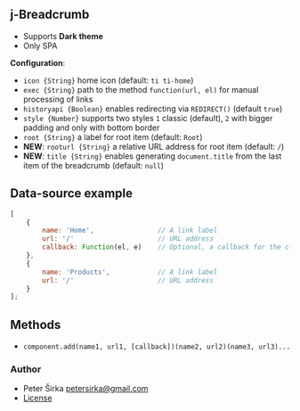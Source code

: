 ## j-Breadcrumb

- Supports __Dark theme__
- Only SPA

__Configuration__:

- `icon {String}` home icon (default: `ti ti-home`)
- `exec {String}` path to the method `function(url, el)` for manual processing of links
- `historyapi {Boolean}` enables redirecting via `REDIRECT()` (default `true`)
- `style {Number}` supports two styles `1` classic (default), `2` with bigger padding and only with bottom border
- `root {String}` a label for root item (default: `Root`)
- __NEW__: `rooturl {String}` a relative URL address for root item (default: `/`)
- __NEW__: `title {String}` enables generating `document.title` from the last item of the breadcrumb (default: `null`)

## Data-source example

```js
[
	{
		name: 'Home',                // A link label
		url: '/'                     // URL address
		callback: Function(el, e)    // Optional, a callback for the click event
	},
	{
		name: 'Products',            // A link label
		url: '/'                     // URL address
	}
];
```

## Methods

- `component.add(name1, url1, [callback])(name2, url2)(name3, url3)...`

### Author

- Peter Širka <petersirka@gmail.com>
- [License](https://www.totaljs.com/license/)